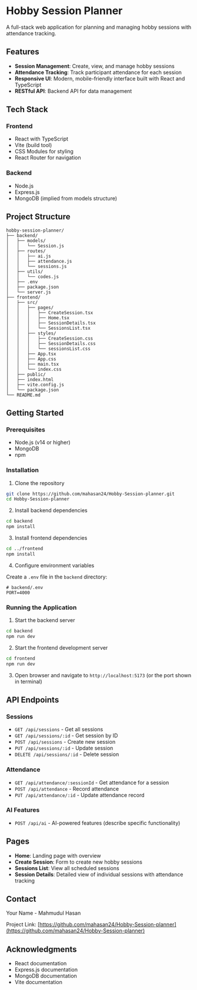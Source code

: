 # Hobby Session Planner

A full-stack web application for planning and managing hobby sessions with attendance tracking.

## Features

- **Session Management**: Create, view, and manage hobby sessions
- **Attendance Tracking**: Track participant attendance for each session
- **Responsive UI**: Modern, mobile-friendly interface built with React and TypeScript
- **RESTful API**: Backend API for data management

## Tech Stack

### Frontend
- React with TypeScript
- Vite (build tool)
- CSS Modules for styling
- React Router for navigation

### Backend
- Node.js
- Express.js
- MongoDB (implied from models structure)

## Project Structure

```
hobby-session-planner/
├── backend/
│   ├── models/
│   │   └── Session.js
│   ├── routes/
│   │   ├── ai.js
│   │   ├── attendance.js
│   │   └── sessions.js
│   ├── utils/
│   │   └── codes.js
│   ├── .env
│   ├── package.json
│   └── server.js
├── frontend/
│   ├── src/
│   │   ├── pages/
│   │   │   ├── CreateSession.tsx
│   │   │   ├── Home.tsx
│   │   │   ├── SessionDetails.tsx
│   │   │   └── SessionsList.tsx
│   │   ├── styles/
│   │   │   ├── CreateSession.css
│   │   │   ├── SessionDetails.css
│   │   │   └── sessionsList.css
│   │   ├── App.tsx
│   │   ├── App.css
│   │   ├── main.tsx
│   │   └── index.css
│   ├── public/
│   ├── index.html
│   ├── vite.config.js
│   └── package.json
└── README.md
```

## Getting Started

### Prerequisites
- Node.js (v14 or higher)
- MongoDB
- npm 

### Installation

1. Clone the repository
```bash
git clone https://github.com/mahasan24/Hobby-Session-planner.git
cd Hobby-Session-planner
```

2. Install backend dependencies
```bash
cd backend
npm install
```

3. Install frontend dependencies
```bash
cd ../frontend
npm install
```

4. Configure environment variables

Create a `.env` file in the `backend` directory:
```env
# backend/.env
PORT=4000
```

### Running the Application

1. Start the backend server
```bash
cd backend
npm run dev
```

2. Start the frontend development server
```bash
cd frontend
npm run dev
```

3. Open browser and navigate to `http://localhost:5173` (or the port shown in terminal)

## API Endpoints

### Sessions
- `GET /api/sessions` - Get all sessions
- `GET /api/sessions/:id` - Get session by ID
- `POST /api/sessions` - Create new session
- `PUT /api/sessions/:id` - Update session
- `DELETE /api/sessions/:id` - Delete session

### Attendance
- `GET /api/attendance/:sessionId` - Get attendance for a session
- `POST /api/attendance` - Record attendance
- `PUT /api/attendance/:id` - Update attendance record

### AI Features
- `POST /api/ai` - AI-powered features (describe specific functionality)

## Pages

- **Home**: Landing page with overview
- **Create Session**: Form to create new hobby sessions
- **Sessions List**: View all scheduled sessions
- **Session Details**: Detailed view of individual sessions with attendance tracking





## Contact

Your Name - Mahmudul Hasan

Project Link: [https://github.com/mahasan24/Hobby-Session-planner](https://github.com/mahasan24/Hobby-Session-planner)

## Acknowledgments

- React documentation
- Express.js documentation
- MongoDB documentation
- Vite documentation
